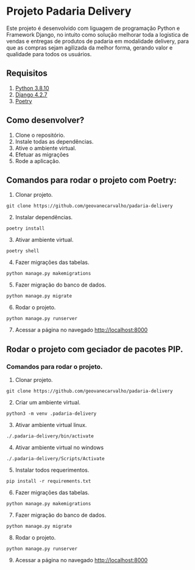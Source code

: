 # Projeto Padaria Delivery

Este projeto é desenvolvido com liguagem de programação Python e Framework Django, no intuito como solução melhorar toda a logistica de vendas e entregas de produtos de padaria em modalidade delivery, para que as compras sejam agilizada da melhor forma, gerando valor e qualidade para todos os usuários.

## Requisitos

1. [Python 3.8.10](https://www.python.org/downloads/release/python-3810/)
2. [Django 4.2.7](https://www.djangoproject.com/)
2. [Poetry](https://python-poetry.org/docs/basic-usage/)

## Como desenvolver?

1. Clone o repositório.
2. Instale todas as dependências.
3. Ative o ambiente virtual.
4. Efetuar as migrações
5. Rode a aplicação.

## Comandos para rodar o projeto com Poetry:

1. Clonar projeto.
```
git clone https://github.com/geovanecarvalho/padaria-delivery
```
2. Instalar dependências.
```
poetry install
```
3. Ativar ambiente virtual.
```
poetry shell
```
4. Fazer migrações das tabelas.
```
python manage.py makemigrations
```
5. Fazer migração do banco de dados.
```
python manage.py migrate
```
6. Rodar o projeto.
```
python manage.py runserver
```
7. Acessar a página no navegado
[http://localhost:8000](http://localhost:8000)

## Rodar o projeto com geciador de pacotes PIP.

### Comandos para rodar o projeto.
1. Clonar projeto.
```
git clone https://github.com/geovanecarvalho/padaria-delivery
```

2. Criar um ambiente virtual.
```
python3 -m venv .padaria-delivery
```
3. Ativar ambiente virtual linux.
```
./.padaria-delivery/bin/activate
```
4. Ativar ambiente virtual no windows
```
./.padaria-delivery/Scripts/Activate
```
5. Instalar todos requerimentos.
```
pip install -r requirements.txt
```
6. Fazer migrações das tabelas.
```
python manage.py makemigrations
```
7. Fazer migração do banco de dados.
```
python manage.py migrate
```
8. Rodar o projeto.
```
python manage.py runserver
```

9. Acessar a página no navegado
[http://localhost:8000](http://localhost:8000)
 
